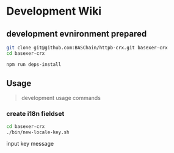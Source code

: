 # Development Wiki


## development evnironment prepared

```bash
git clone git@github.com:BASChain/httpb-crx.git basexer-crx
cd basexer-crx

npm run deps-install
```

## Usage
> development usage commands

### create i18n fieldset 

```bash
cd basexer-crx
./bin/new-locale-key.sh 

```

input key message 
